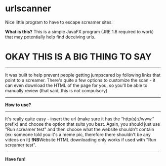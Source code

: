 # urlscanner
Nice little program to have to escape screamer sites.

<b>What is this?</b>
This is a simple JavaFX program (JRE 1.8 required to work) that may potentially help find deceiving urls.
<h1>OKAY THIS IS A BIG THING TO SAY</h1>
<hr>
It was built to help prevent people getting jumpscared by following links that point to a screamer.
There's quite a few options to customize the scan - it can even download the HTML of the page for you, so you'll be
able to manually review (that said, this is not compulsory).
<hr>

<b>How to use?</b>
<hr>
It's really quite easy - insert the url (make sure it has the "http(s)://www." prefix) and choose the option that suits you best.
Again, you should just use "Run screamer test" and then choose what the website shouldn't contain (ex: someone told you it's a meme pic, therefore there shouldn't be any videos on it)
<b>!NB</b>Website HTML downloading only works if used with "Run screamer test".
<hr>

<b>Have fun!<b>
